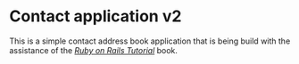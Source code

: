 # Contact application v2

This is a simple contact address book application that is being build with the assistance
of the [*Ruby on Rails Tutorial*](http://railstutorial.org/) book. 